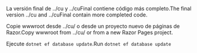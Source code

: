 <span data-ttu-id="f1ea7-101">La versión final de ../cu y ../cuFinal contiene código más completo.</span><span class="sxs-lookup"><span data-stu-id="f1ea7-101">The final version ../cu and ../cuFinal contain more completed code.</span></span>

<span data-ttu-id="f1ea7-102">Copie wwwroot desde ../cu/ o desde un proyecto nuevo de páginas de Razor.</span><span class="sxs-lookup"><span data-stu-id="f1ea7-102">Copy wwwroot from ../cu/ or from a new Razor Pages project.</span></span>

<span data-ttu-id="f1ea7-103">Ejecute `dotnet ef database update`.</span><span class="sxs-lookup"><span data-stu-id="f1ea7-103">Run `dotnet ef database update`</span></span>
